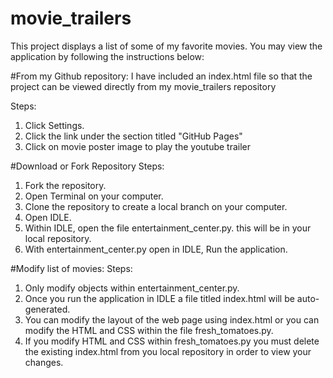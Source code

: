 # movie_trailers
This project displays a list of some of my favorite movies. You may view the application by following the instructions below:

#From my Github repository:
I have included an index.html file so that the project can be viewed directly from my movie_trailers repository

Steps:
1. Click Settings.
2. Click the link under the section titled "GitHub Pages"
3. Click on movie poster image to play the youtube trailer

#Download or Fork Repository
Steps:
1. Fork the repository.
2. Open Terminal on your computer.
3. Clone the repository to create a local branch on your computer.
4. Open IDLE.
5. Within IDLE, open the file entertainment_center.py. this will be in your local repository.
6. With entertainment_center.py open in IDLE, Run the application.

#Modify list of movies:
Steps:
1. Only modify objects within entertainment_center.py.
2. Once you run the application in IDLE a file titled index.html will be auto-generated.
3. You can modify the layout of the web page using index.html or you can modify the HTML and CSS within the file fresh_tomatoes.py.
4. If you modify HTML and CSS within fresh_tomatoes.py you must delete the existing index.html from you local repository in order to view your changes.